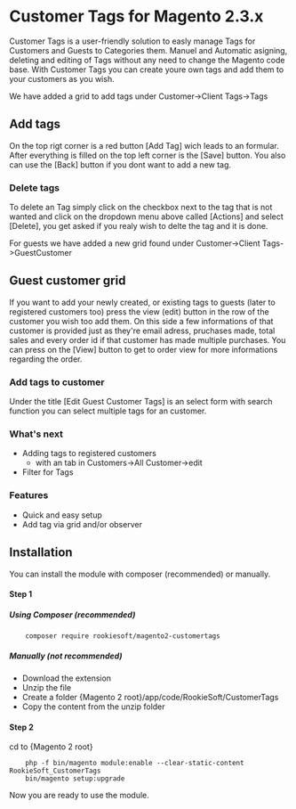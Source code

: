 # Customer Tags for Magento 2.3.x
Customer Tags is a user-friendly solution to easly manage Tags for Customers and Guests to Categories them. Manuel and Automatic asigning, deleting and editing of Tags without any need to change the Magento code base. 
With Customer Tags you can create youre own tags and add them to your customers as you wish. 

We have added a grid to add tags under Customer->Client Tags->Tags
## Add tags
On the top rigt corner is a red button [Add Tag] wich leads to an formular. 
After everything is filled on the top left corner is the [Save] button. 
You also can use the [Back] button if you dont want to add a new tag.
### Delete tags
To delete an Tag simply click on the checkbox next to the tag that is not wanted and click on the dropdown menu above called [Actions]
and select [Delete], you get asked if you realy wish to delte the tag and it is done.
<!-- ![Rookiesoft Customer Tags](https://i.ibb.co/K7XLcqB/Add-tag-view.png) -->

For guests we have added a new grid found under Customer->Client Tags->GuestCustomer
## Guest customer grid
If you want to add your newly created, or existing tags to guests (later to registered customers too) press the
view (edit) button in the row of the customer you wish too add them.
On this side a few informations of that customer is provided just as they're email adress, pruchases made, total sales and every order id if that customer has made multiple purchases.
You can press on the [View] button to get to order view for more informations regarding the order.
### Add tags to customer
Under the title [Edit Guest Customer Tags] is an select form with search function you can select multiple tags for an customer.
<!-- We also added a link to sales order detail view --> <!-- think of an better sentance later -->

<!-- ![Rookiesoft Customer Tags](https://i.ibb.co/x5kXmVN/Guest-customer-view.png) -->

### What's next
* Adding tags to registered customers
  * with an tab in Customers->All Customer->edit
* Filter for Tags

### Features
* Quick and easy setup
* Add tag via grid and/or observer

## Installation
You can install the module with composer (recommended) or manually.

#### Step 1
##### Using Composer (recommended)
```
    composer require rookiesoft/magento2-customertags
```

##### Manually  (not recommended)
 * Download the extension
 * Unzip the file
 * Create a folder {Magento 2 root}/app/code/RookieSoft/CustomerTags
 * Copy the content from the unzip folder

#### Step 2
cd to {Magento 2 root}
```
    php -f bin/magento module:enable --clear-static-content RookieSoft_CustomerTags
    bin/magento setup:upgrade
```

Now you are ready to use the module.


